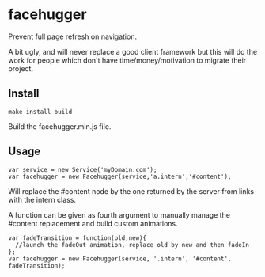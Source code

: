 facehugger
==========

Prevent full page refresh on navigation.

A bit ugly, and will never replace a good client framework but this will do the work for people which don't have time/money/motivation to migrate their project.

Install
-------

    make install build

Build the facehugger.min.js file.

Usage
-----

    var service = new Service('myDomain.com');
    var facehugger = new Facehugger(service,'a.intern','#content');
    
Will replace the #content node by the one returned by the server from links with the intern class.

A function can be given as fourth argument to manually manage the #content replacement and build custom animations.

    var fadeTransition = function(old,new){
      //launch the fadeOut animation, replace old by new and then fadeIn
    };
    var facehugger = new Facehugger(service, '.intern', '#content', fadeTransition);
